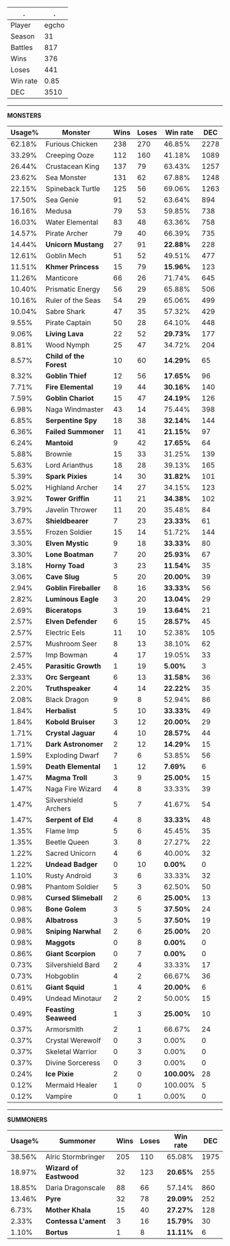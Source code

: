 .|.
|-|-
Player|egcho
Season|31
Battles|817
Wins|376
Loses|441
Win rate|0.85
DEC|3510

---
**MONSTERS**

Usage%|Monster|Wins|Loses|Win rate|DEC|
-|-|-|-|-|-|
62.18%|Furious Chicken|238|270|46.85%|2278|
33.29%|Creeping Ooze|112|160|41.18%|1089|
26.44%|Crustacean King|137|79|63.43%|1257|
23.62%|Sea Monster|131|62|67.88%|1248|
22.15%|Spineback Turtle|125|56|69.06%|1263|
17.50%|Sea Genie|91|52|63.64%|894|
16.16%|Medusa|79|53|59.85%|738|
16.03%|Water Elemental|83|48|63.36%|758|
14.57%|Pirate Archer|79|40|66.39%|735|
14.44%|**Unicorn Mustang**|27|91|**22.88%**|228|
12.61%|Goblin Mech|51|52|49.51%|477|
11.51%|**Khmer Princess**|15|79|**15.96%**|123|
11.26%|Manticore|66|26|71.74%|645|
10.40%|Prismatic Energy|56|29|65.88%|506|
10.16%|Ruler of the Seas|54|29|65.06%|499|
10.04%|Sabre Shark|47|35|57.32%|429|
9.55%|Pirate Captain|50|28|64.10%|448|
9.06%|**Living Lava**|22|52|**29.73%**|177|
8.81%|Wood Nymph|25|47|34.72%|204|
8.57%|**Child of the Forest**|10|60|**14.29%**|65|
8.32%|**Goblin Thief**|12|56|**17.65%**|96|
7.71%|**Fire Elemental**|19|44|**30.16%**|140|
7.59%|**Goblin Chariot**|15|47|**24.19%**|126|
6.98%|Naga Windmaster|43|14|75.44%|398|
6.85%|**Serpentine Spy**|18|38|**32.14%**|144|
6.36%|**Failed Summoner**|11|41|**21.15%**|97|
6.24%|**Mantoid**|9|42|**17.65%**|64|
5.88%|Brownie|15|33|31.25%|139|
5.63%|Lord Arianthus|18|28|39.13%|165|
5.39%|**Spark Pixies**|14|30|**31.82%**|101|
5.02%|Highland Archer|14|27|34.15%|123|
3.92%|**Tower Griffin**|11|21|**34.38%**|102|
3.79%|Javelin Thrower|11|20|35.48%|84|
3.67%|**Shieldbearer**|7|23|**23.33%**|61|
3.55%|Frozen Soldier|15|14|51.72%|144|
3.30%|**Elven Mystic**|9|18|**33.33%**|80|
3.30%|**Lone Boatman**|7|20|**25.93%**|67|
3.18%|**Horny Toad**|3|23|**11.54%**|35|
3.06%|**Cave Slug**|5|20|**20.00%**|39|
2.94%|**Goblin Fireballer**|8|16|**33.33%**|56|
2.82%|**Luminous Eagle**|3|20|**13.04%**|29|
2.69%|**Biceratops**|3|19|**13.64%**|21|
2.57%|**Elven Defender**|6|15|**28.57%**|45|
2.57%|Electric Eels|11|10|52.38%|105|
2.57%|Mushroom Seer|8|13|38.10%|62|
2.57%|Imp Bowman|4|17|19.05%|33|
2.45%|**Parasitic Growth**|1|19|**5.00%**|3|
2.33%|**Orc Sergeant**|6|13|**31.58%**|36|
2.20%|**Truthspeaker**|4|14|**22.22%**|35|
2.08%|Black Dragon|9|8|52.94%|86|
1.84%|**Herbalist**|5|10|**33.33%**|49|
1.84%|**Kobold Bruiser**|3|12|**20.00%**|29|
1.71%|**Crystal Jaguar**|4|10|**28.57%**|44|
1.71%|**Dark Astronomer**|2|12|**14.29%**|15|
1.59%|Exploding Dwarf|7|6|53.85%|56|
1.59%|**Death Elemental**|1|12|**7.69%**|6|
1.47%|**Magma Troll**|3|9|**25.00%**|15|
1.47%|Naga Fire Wizard|4|8|33.33%|39|
1.47%|Silvershield Archers|5|7|41.67%|54|
1.47%|**Serpent of Eld**|4|8|**33.33%**|48|
1.35%|Flame Imp|5|6|45.45%|35|
1.35%|Beetle Queen|3|8|27.27%|22|
1.22%|Sacred Unicorn|4|6|40.00%|32|
1.22%|**Undead Badger**|0|10|**0.00%**|0|
1.10%|Rusty Android|3|6|33.33%|32|
0.98%|Phantom Soldier|5|3|62.50%|50|
0.98%|**Cursed Slimeball**|2|6|**25.00%**|13|
0.98%|**Bone Golem**|3|5|**37.50%**|24|
0.98%|**Albatross**|3|5|**37.50%**|19|
0.98%|**Sniping Narwhal**|2|6|**25.00%**|20|
0.98%|**Maggots**|0|8|**0.00%**|0|
0.86%|**Giant Scorpion**|0|7|**0.00%**|0|
0.73%|Silvershield Bard|2|4|33.33%|17|
0.73%|Hobgoblin|4|2|66.67%|36|
0.61%|**Giant Squid**|1|4|**20.00%**|6|
0.49%|Undead Minotaur|2|2|50.00%|15|
0.49%|**Feasting Seaweed**|1|3|**25.00%**|10|
0.37%|Armorsmith|2|1|66.67%|24|
0.37%|Crystal Werewolf|0|3|0.00%|0|
0.37%|Skeletal Warrior|0|3|0.00%|0|
0.37%|Divine Sorceress|0|3|0.00%|0|
0.24%|**Ice Pixie**|2|0|**100.00%**|28|
0.12%|Mermaid Healer|1|0|100.00%|5|
0.12%|Vampire|0|1|0.00%|0|

---
**SUMMONERS**

Usage%|Summoner|Wins|Loses|Win rate|DEC|
-|-|-|-|-|-|
38.56%|Alric Stormbringer|205|110|65.08%|1975|
18.97%|**Wizard of Eastwood**|32|123|**20.65%**|255|
18.85%|Daria Dragonscale|88|66|57.14%|860|
13.46%|**Pyre**|32|78|**29.09%**|252|
6.73%|**Mother Khala**|15|40|**27.27%**|128|
2.33%|**Contessa L'ament**|3|16|**15.79%**|30|
1.10%|**Bortus**|1|8|**11.11%**|6|
